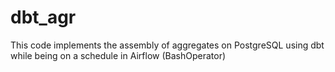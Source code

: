 # dbt_agr
This code implements the assembly of aggregates on PostgreSQL using dbt while being on a schedule in Airflow (BashOperator)
